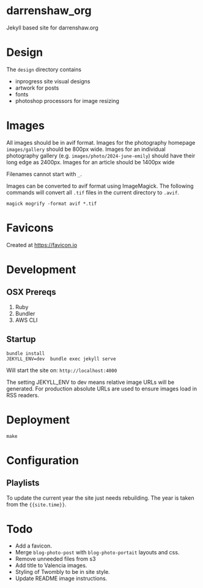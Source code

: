 # darrenshaw_org
Jekyll based site for darrenshaw.org

# Design
The `design` directory contains
* inprogress site visual designs
* artwork for posts
* fonts
* photoshop processors for image resizing

# Images
All images should be in avif format. Images for the photography homepage `images/gallery` should be 800px wide. Images for an individual photography gallery (e.g. `images/photo/2024-june-emily`) should have their long edge as 2400px. Images for an article should be 1400px wide

Filenames cannot start with `_`.

Images can be converted to avif format using ImageMagick. The following commands will convert all `.tif` files in the current directory to `.avif`. 
```
magick mogrify -format avif *.tif
```

# Favicons
Created at https://favicon.io

# Development

## OSX Prereqs
1. Ruby
2. Bundler
3. AWS CLI

## Startup
```
bundle install
JEKYLL_ENV=dev  bundle exec jekyll serve
```

Will start the site on: ``http://localhost:4000``

The setting JEKYLL_ENV to dev means relative image URLs will be generated. For production absolute URLs are used to ensure images load in RSS readers.


# Deployment
```
make
```

# Configuration
## Playlists
To update the current year the site just needs rebuilding. The year is taken from the `{{site.time}}`.

# Todo
* Add a favicon.
* Merge `blog-photo-post` with `blog-photo-portait` layouts and css.
* Remove unneeded files from s3
* Add title to Valencia images.
* Styling of Twombly to be in site style.
* Update README image instructions.
